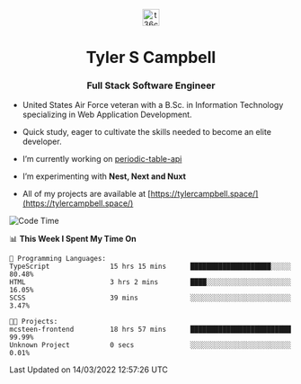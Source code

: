 <p align="center">
<a href="https://www.linkedin.com/in/t36campbell" target="blank"><img align="center" src="https://ik.imagekit.io/t36campbell/Portfolio/linkedin.png.original_m8bbGgPh6.png" alt="t36campbell" height="30" width="30" /></a>
</p>
<h1 align="center">Tyler S Campbell</h1>
<h3 align="center">Full Stack Software Engineer</h3>

* United States Air Force veteran with a B.Sc. in Information Technology specializing in Web Application Development. 

* Quick study, eager to cultivate the skills needed to become an elite developer.

* I’m currently working on [periodic-table-api](https://github.com/t36campbell/periodic-table-api)

* I’m experimenting with **Nest, Next and Nuxt**

* All of my projects are available at [https://tylercampbell.space/](https://tylercampbell.space/)

<!--START_SECTION:waka-->
![Code Time](http://img.shields.io/badge/Code%20Time-1%2C496%20hrs%2011%20mins-blue)

📊 **This Week I Spent My Time On** 

```text
💬 Programming Languages: 
TypeScript               15 hrs 15 mins      ████████████████████░░░░░   80.48% 
HTML                     3 hrs 2 mins        ████░░░░░░░░░░░░░░░░░░░░░   16.05% 
SCSS                     39 mins             ░░░░░░░░░░░░░░░░░░░░░░░░░   3.47%

🐱‍💻 Projects: 
mcsteen-frontend         18 hrs 57 mins      █████████████████████████   99.99% 
Unknown Project          0 secs              ░░░░░░░░░░░░░░░░░░░░░░░░░   0.01%

```


 Last Updated on 14/03/2022 12:57:26 UTC
<!--END_SECTION:waka-->
